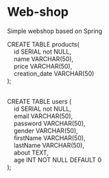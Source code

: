 # Web-shop
Simple webshop based on Spring

CREATE TABLE products( <br/>
&nbsp;&nbsp;&nbsp;&nbsp;id SERIAL not NULL, <br/>
&nbsp;&nbsp;&nbsp;&nbsp;name VARCHAR(50), <br/>
&nbsp;&nbsp;&nbsp;&nbsp;price VARCHAR(50), <br/>
&nbsp;&nbsp;&nbsp;&nbsp;creation_date VARCHAR(50) <br/>
);
<br/><br/>

CREATE TABLE users ( <br/>
&nbsp;&nbsp;&nbsp;&nbsp;id SERIAL not NULL, <br/>
&nbsp;&nbsp;&nbsp;&nbsp;email VARCHAR(50), <br/>
&nbsp;&nbsp;&nbsp;&nbsp;password VARCHAR(50), <br/>
&nbsp;&nbsp;&nbsp;&nbsp;gender VARCHAR(50), <br/>
&nbsp;&nbsp;&nbsp;&nbsp;firstName VARCHAR(50), <br/>
&nbsp;&nbsp;&nbsp;&nbsp;lastName VARCHAR(50), <br/>
&nbsp;&nbsp;&nbsp;&nbsp;about TEXT, <br/>
&nbsp;&nbsp;&nbsp;&nbsp;age INT NOT NULL DEFAULT 0 <br/>
);
<br/><br/>